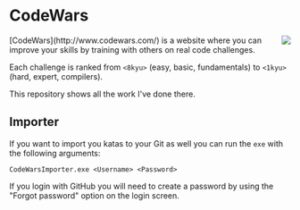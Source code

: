 # CodeWars

<img align="right" src="http://d3l8wp33uu8nxs.cloudfront.net/assets/logos/logo-square-red-big-4e51d3c67160dc4d16ffde19adfcd0fc.png">
[CodeWars](http://www.codewars.com/) is a website where you can improve your skills by training with others on real code challenges.

Each challenge is ranked from `<8kyu>` (easy, basic, fundamentals) to `<1kyu>` (hard, expert, compilers).

This repository shows all the work I've done there.

## Importer

If you want to import you katas to your Git as well you can run the `exe` with the following arguments:

```
CodeWarsImporter.exe <Username> <Password>
```

If you login with GitHub you will need to create a password by using the "Forgot password" option on the login screen.